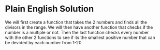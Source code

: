 # Plain English Solution
We will first create a function that takes the 2 numbers and finds all the divisors in the range. We will then have another function that checks if the number is a multiple or not. Then the last function checks every number with the other 2 functions to see if its the smallest positive number that can be devided by each number from 1-20